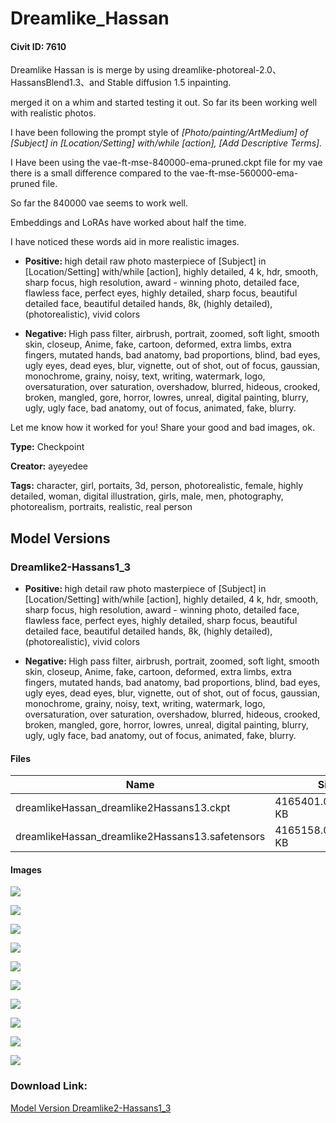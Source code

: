 # Dreamlike_Hassan

#### Civit ID: 7610

<p>Dreamlike Hassan is is merge by using dreamlike-photoreal-2.0、HassansBlend1.3、and Stable diffusion 1.5 inpainting.</p><p></p><p>merged it on a whim and started testing it out. So far its been working well with realistic photos.</p><p></p><p>I have been following the prompt style of <em>[Photo/painting/ArtMedium] of [Subject] in [Location/Setting] with/while [action], [Add Descriptive Terms].</em></p><p></p><p>I Have been using the vae-ft-mse-840000-ema-pruned.ckpt file for my vae there is a small difference compared to the vae-ft-mse-560000-ema-pruned file.</p><p>So far the 840000 vae seems to work well.</p><p>Embeddings and LoRAs have worked about half the time.</p><p></p><p>I have noticed these words aid in more realistic images.</p><ul><li><p><strong>Positive: </strong>high detail raw photo masterpiece of [Subject] in [Location/Setting] with/while [action], highly detailed, 4 k, hdr, smooth, sharp focus, high resolution, award - winning photo, detailed face, flawless face, perfect eyes, highly detailed, sharp focus, beautiful detailed face, beautiful detailed hands, 8k, (highly detailed), (photorealistic), vivid colors</p><p></p></li><li><p><strong>Negative: </strong>High pass filter, airbrush, portrait, zoomed, soft light, smooth skin, closeup, Anime, fake, cartoon, deformed, extra limbs, extra fingers, mutated hands, bad anatomy, bad proportions, blind, bad eyes, ugly eyes, dead eyes, blur, vignette, out of shot, out of focus, gaussian, monochrome, grainy, noisy, text, writing, watermark, logo, oversaturation, over saturation, overshadow, blurred, hideous, crooked, broken, mangled, gore, horror, lowres, unreal, digital painting, blurry, ugly, ugly face, bad anatomy, out of focus, animated, fake, blurry.</p></li></ul><p></p><p>Let me know how it worked for you! Share your good and bad images, ok.</p>

**Type:** Checkpoint

**Creator:** ayeyedee

**Tags:** character, girl, portaits, 3d, person, photorealistic, female, highly detailed, woman, digital illustration, girls, male, men, photography, photorealism, portraits, realistic, real person

## Model Versions

### Dreamlike2-Hassans1_3

<ul><li><p><strong>Positive: </strong>high detail raw photo masterpiece of [Subject] in [Location/Setting] with/while [action], highly detailed, 4 k, hdr, smooth, sharp focus, high resolution, award - winning photo, detailed face, flawless face, perfect eyes, highly detailed, sharp focus, beautiful detailed face, beautiful detailed hands, 8k, (highly detailed), (photorealistic), vivid colors</p><p></p></li><li><p><strong>Negative: </strong>High pass filter, airbrush, portrait, zoomed, soft light, smooth skin, closeup, Anime, fake, cartoon, deformed, extra limbs, extra fingers, mutated hands, bad anatomy, bad proportions, blind, bad eyes, ugly eyes, dead eyes, blur, vignette, out of shot, out of focus, gaussian, monochrome, grainy, noisy, text, writing, watermark, logo, oversaturation, over saturation, overshadow, blurred, hideous, crooked, broken, mangled, gore, horror, lowres, unreal, digital painting, blurry, ugly, ugly face, bad anatomy, out of focus, animated, fake, blurry.</p></li></ul><p></p>

#### Files

| Name | Size | Type | Format | Download Url | AutoV1 | AutoV2 | SHA256 | CRC32 | BLAKE3 |
| --- | --- | --- | --- | --- | --- | --- | --- | --- | --- |
| dreamlikeHassan_dreamlike2Hassans13.ckpt | 4165401.030273438 KB | Model | PickleTensor | https://civitai.com/api/download/models/8939?type=Model&format=PickleTensor&size=full&fp=fp16 | AD26E55F | 2967C21C26 | 2967C21C266267AEBD1E55D6C5B7AAFA3FF28CC69E6E2D4EFCE980B496903529 | 03965785 | 089DFB015D101C8880F43B8A88A08855147075E12B90C1AACD866D0B72A650D6 |
| dreamlikeHassan_dreamlike2Hassans13.safetensors | 4165158.012695312 KB | Model | SafeTensor | https://civitai.com/api/download/models/8939 | CA93E42D | 9D883AEB70 | 9D883AEB70939653D667B8029D2E380EC1D8CFEB8EF8DA4B0F6A859B5CDABCD9 | 51E4398A | 165AB90A0E4E692E488ECC755F451836F236753268BF6A44FB3399FFC41C8331 |

#### Images

<p><img src="https://image.civitai.com/xG1nkqKTMzGDvpLrqFT7WA/1f230e72-7cc6-43ff-95cd-6f0cfa69fa00/width=450/85408.jpeg" /></p>

<p><img src="https://image.civitai.com/xG1nkqKTMzGDvpLrqFT7WA/7c4e7ce2-e765-4042-024f-2c6d84e81600/width=450/85419.jpeg" /></p>

<p><img src="https://image.civitai.com/xG1nkqKTMzGDvpLrqFT7WA/b8a1ebee-6d1f-475b-ef46-236de9f0ca00/width=450/85418.jpeg" /></p>

<p><img src="https://image.civitai.com/xG1nkqKTMzGDvpLrqFT7WA/37de5c20-448a-46a9-f1ea-5d0fdeefdc00/width=450/85417.jpeg" /></p>

<p><img src="https://image.civitai.com/xG1nkqKTMzGDvpLrqFT7WA/48845b40-2c24-4b18-b020-c0e8ef045600/width=450/85416.jpeg" /></p>

<p><img src="https://image.civitai.com/xG1nkqKTMzGDvpLrqFT7WA/3c646925-8a57-4bba-1cde-45e9b5e50a00/width=450/85415.jpeg" /></p>

<p><img src="https://image.civitai.com/xG1nkqKTMzGDvpLrqFT7WA/4ebf4935-940d-425f-3e4b-2f6ce83e4900/width=450/85414.jpeg" /></p>

<p><img src="https://image.civitai.com/xG1nkqKTMzGDvpLrqFT7WA/45d3bc5d-901b-4d05-aee8-605f69ce1500/width=450/85413.jpeg" /></p>

<p><img src="https://image.civitai.com/xG1nkqKTMzGDvpLrqFT7WA/6d179013-532b-494b-ba2e-8509d0cbca00/width=450/85412.jpeg" /></p>

<p><img src="https://image.civitai.com/xG1nkqKTMzGDvpLrqFT7WA/1ca67c1b-c75f-4021-42c1-f38847347d00/width=450/85411.jpeg" /></p>

### Download Link:

[Model Version Dreamlike2-Hassans1_3](https://civitai.com/api/download/models/8939)

